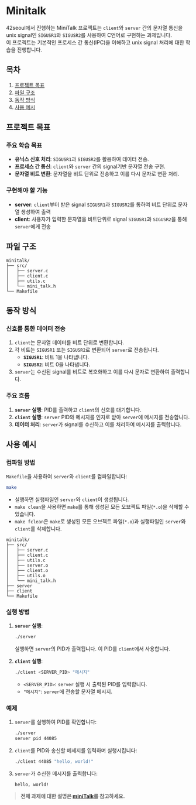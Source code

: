 # Minitalk
42seoul에서 진행하는 MiniTalk 프로젝트는 `client`와 `server` 간의 문자열 통신을 unix signal인 `SIGUSR1`와 `SIGUSR2`를 사용하여 C언어로 구현하는 과제입니다.<br/>
이 프로젝트는 기본적인 프로세스 간 통신(IPC)을 이해하고 unix signal 처리에 대한 학습을 진행합니다.

## 목차
1. [프로젝트 목표](#프로젝트-목표)
2. [파일 구조](#파일-구조)
3. [동작 방식](#동작-방식)
4. [사용 예시](#사용-예시)

## 프로젝트 목표

### 주요 학습 목표
- **유닉스 신호 처리**: `SIGUSR1`과 `SIGUSR2`를 활용하여 데이터 전송.
- **프로세스 간 통신**: `client`와 `server` 간의 signal기반 문자열 전송 구현.
- **문자열 비트 변환**: 문자열을 비트 단위로 전송하고 이를 다시 문자로 변환 처리.

### 구현해야 할 기능
- **server**: `client`부터 받은 signal `SIGUSR1`과 `SIGUSR2`를 통하여 비트 단위로 문자열 생성하여 출력
- **client**: 사용자가 입력한 문자열을 비트단위로 signal `SIGUSR1`과 `SIGUSR2`을 통해 `server`에게 전송

## 파일 구조

```plaintext
minitalk/
├── src/
│   ├── server.c
│   ├── client.c
│   ├── utils.c
│   └── mini_talk.h
└── Makefile
```

## 동작 방식

### 신호를 통한 데이터 전송
1. `client`는 문자열 데이터를 비트 단위로 변환합니다.
2. 각 비트는 `SIGUSR1` 또는 `SIGUSR2`로 변환되어 `server`로 전송됩니다.
   - **`SIGUSR1`**: 비트 1을 나타냅니다.
   - **`SIGUSR2`**: 비트 0을 나타냅니다.
3. `server`는 수신된 signal를 비트로 복호화하고 이를 다시 문자로 변환하여 출력합니다.

### 주요 흐름
1. **`server` 실행**: PID를 출력하고 `client`의 신호를 대기합니다.
2. **`client` 실행**: `server` PID와 메시지를 인자로 받아 `server`에 메시지를 전송합니다.
3. **데이터 처리**: `server`가 signal를 수신하고 이를 처리하여 메시지를 출력합니다.

## 사용 예시

### 컴파일 방법
`Makefile`을 사용하여 `server`와 `client`를 컴파일합니다:
```bash
make
```
- 실행하면 실행파일인 `server`와 `client`이 생성됩니다.
- `make clean`을 사용하면 `make`를 통해 생성된 모든 오브젝트 파일(`*.o`)을 삭제할 수 있습니다.
- `make fclean`은 `make`로 생성된 모든 오브젝트 파일(`*.o`)과 실행파일인 `server`와 `client`를 삭제합니다.
```plaintext
minitalk/
├── src/
│   ├── server.c
│   ├── client.c
│   ├── utils.c
│   ├── server.o
│   ├── client.o
│   ├── utils.o
│   └── mini_talk.h
├── server
├── client
└── Makefile
```

### 실행 방법
1. **`server` 실행**:
   ```bash
   ./server
   ```
   실행하면 `server`의 PID가 출력됩니다. 이 PID를 `client`에서 사용합니다.

2. **`client` 실행**:
   ```bash
   ./client <SERVER_PID> "메시지"
   ```
   - `<SERVER_PID>`: `server` 실행 시 출력된 PID를 입력합니다.
   - `"메시지"`: `server`에 전송할 문자열 메시지.

### 예제
1. `server`를 실행하여 PID를 확인합니다:
   ```bash
   ./server
   server pid 44085
   ```
2. `client`를 PID와 송신할 메세지를 입력하며 실행시킵니다:
   ```bash
   ./client 44085 "hello, world!"
   ```
3. `server`가 수신한 메시지를 출력합니다:
   ```plain text
   hello, world!
   ```

> **전체 과제에 대한 설명은 [miniTalk](https://guiltless-break-8cc.notion.site/miniTalk-70465a34618344bc96ae1bb1496b2929?pvs=4)를 참고하세요.**

